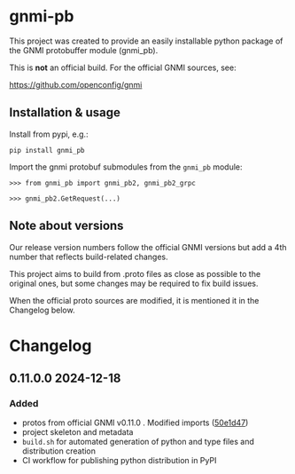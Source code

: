 # gnmi-pb

This project was created to provide an easily installable python package
of the GNMI protobuffer module (gnmi_pb).

This is **not** an official build. For the official GNMI sources, see:

https://github.com/openconfig/gnmi

## Installation & usage

Install from pypi, e.g.:

```
pip install gnmi_pb
```

Import the gnmi protobuf submodules from the `gnmi_pb` module:

```
>>> from gnmi_pb import gnmi_pb2, gnmi_pb2_grpc

>>> gnmi_pb2.GetRequest(...)
```

## Note about versions

Our release version numbers follow the official GNMI versions but add a 4th number that reflects build-related changes.

This project aims to build from .proto files as close as possible to the original ones, but some changes may be required to fix build issues.

When the official proto sources are modified, it is mentioned it in the Changelog below.

# Changelog

## 0.11.0.0 2024-12-18

### Added
- protos from official GNMI v0.11.0 . Modified imports ([50e1d47](https://github.com/iPronics/gnmi-pb/commit/50e1d473bc14a4fb218db51bb7dd1594987c61a9))
- project skeleton and metadata
- `build.sh` for automated generation of python and type files and distribution creation
- CI workflow for publishing python distribution in PyPI
